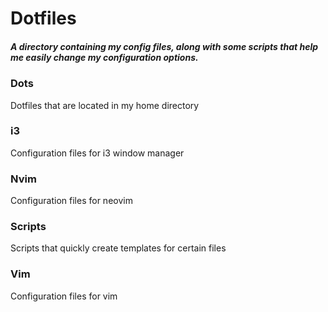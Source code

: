 Dotfiles
========

##### A directory containing my config files, along with some scripts that help me easily change my configuration options.

### Dots

Dotfiles that are located in my home directory

### i3

Configuration files for i3 window manager

### Nvim

Configuration files for neovim

### Scripts

Scripts that quickly create templates for certain files

### Vim

Configuration files for vim
